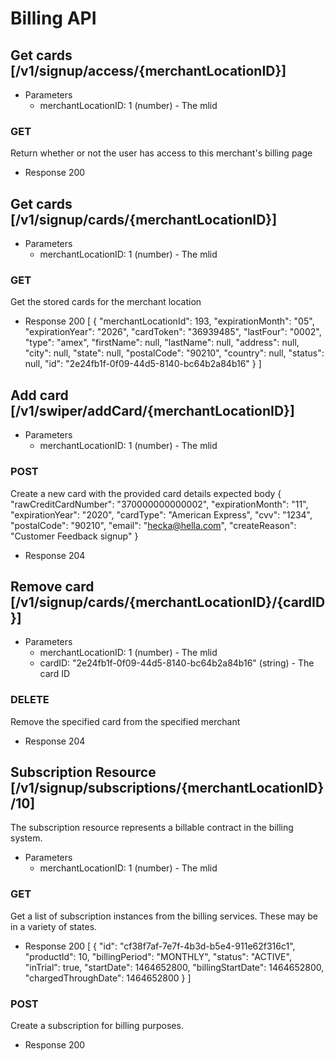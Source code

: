 # Billing API
## Get cards [/v1/signup/access/{merchantLocationID}]
  + Parameters
    + merchantLocationID: 1 (number) - The mlid
### GET
  Return whether or not the user has access to this merchant's billing page
  + Response 200

## Get cards [/v1/signup/cards/{merchantLocationID}]
  + Parameters
    + merchantLocationID: 1 (number) - The mlid
### GET
  Get the stored cards for the merchant location
  + Response 200
  [
    {
      "merchantLocationId": 193,
      "expirationMonth": "05",
      "expirationYear": "2026",
      "cardToken": "36939485",
      "lastFour": "0002",
      "type": "amex",
      "firstName": null,
      "lastName": null,
      "address": null,
      "city": null,
      "state": null,
      "postalCode": "90210",
      "country": null,
      "status": null,
      "id": "2e24fb1f-0f09-44d5-8140-bc64b2a84b16"
    }
  ]

## Add card [/v1/swiper/addCard/{merchantLocationID}]
+ Parameters
    + merchantLocationID: 1 (number) - The mlid
### POST
  Create a new card with the provided card details
  expected body {
    "rawCreditCardNumber": "370000000000002",
    "expirationMonth": "11",
    "expirationYear": "2020",
    "cardType": "American Express",
    "cvv": "1234",
    "postalCode": "90210",
    "email": "hecka@hella.com",
    "createReason": "Customer Feedback signup"
  }
  + Response 204

## Remove card [/v1/signup/cards/{merchantLocationID}/{cardID}]
+ Parameters
    + merchantLocationID: 1 (number) - The mlid
    + cardID: "2e24fb1f-0f09-44d5-8140-bc64b2a84b16" (string) - The card ID
### DELETE
  Remove the specified card from the specified merchant
  + Response 204

## Subscription Resource [/v1/signup/subscriptions/{merchantLocationID}/10]
  The subscription resource represents a billable contract in the billing system.
+ Parameters
    + merchantLocationID: 1 (number) - The mlid
### GET
  Get a list of subscription instances from the billing services.  These may be in a variety of states.
  + Response 200
  [
    {
         "id": "cf38f7af-7e7f-4b3d-b5e4-911e62f316c1",
         "productId": 10,
         "billingPeriod": "MONTHLY",
         "status": "ACTIVE",
         "inTrial": true,
         "startDate": 1464652800,
         "billingStartDate": 1464652800,
         "chargedThroughDate": 1464652800
     }
  ]

### POST
  Create a subscription for billing purposes.
  + Response 200
